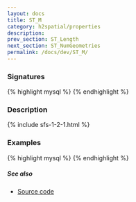 ```yaml
---
layout: docs
title: ST_M
category: h2spatial/properties
description: 
prev_section: ST_Length
next_section: ST_NumGeometries
permalink: /docs/dev/ST_M/
---
```


### Signatures

{% highlight mysql %}
{% endhighlight %}

### Description



{% include sfs-1-2-1.html %}

### Examples

{% highlight mysql %}
{% endhighlight %}

##### See also

* <a href="https://github.com/irstv/H2GIS/blob/master/h2spatial/src/main/java/org/h2gis/h2spatial/internal/function/spatial/properties/ST_M.java" target="_blank">Source code</a>
